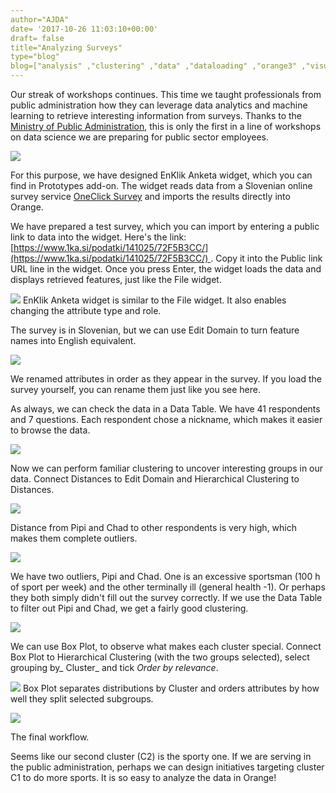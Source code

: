 ```yaml
---
author="AJDA"
date= '2017-10-26 11:03:10+00:00'
draft= false
title="Analyzing Surveys"
type="blog"
blog=["analysis" ,"clustering" ,"data" ,"dataloading" ,"orange3" ,"visualization"  ,"workshop" ]
---
```


Our streak of workshops continues. This time we taught professionals from public administration how they can leverage data analytics and machine learning to retrieve interesting information from surveys. Thanks to the [Ministry of Public Administration](http://www.mju.gov.si/en/), this is only the first in a line of workshops on data science we are preparing for public sector employees.

![](/images/2017/10/FRI_2422.jpg)

For this purpose, we have designed EnKlik Anketa widget, which you can find in Prototypes add-on. The widget reads data from a Slovenian online survey service [OneClick Survey](http://english.1ka.si/) and imports the results directly into Orange.

We have prepared a test survey, which you can import by entering a public link to data into the widget. Here's the link: [https://www.1ka.si/podatki/141025/72F5B3CC/](https://www.1ka.si/podatki/141025/72F5B3CC/) . Copy it into the Public link URL line in the widget. Once you press Enter, the widget loads the data and displays retrieved features, just like the File widget.

![](/images/2017/10/Screen-Shot-2017-10-26-at-12.29.10.png)
EnKlik Anketa widget is similar to the File widget. It also enables changing the attribute type and role.



The survey is in Slovenian, but we can use Edit Domain to turn feature names into English equivalent.

![](/images/2017/10/Screen-Shot-2017-10-26-at-12.30.53.png)

We renamed attributes in order as they appear in the survey. If you load the survey yourself, you can rename them just like you see here.



As always, we can check the data in a Data Table. We have 41 respondents and 7 questions. Each respondent chose a nickname, which makes it easier to browse the data.

![](/images/2017/10/Screen-Shot-2017-10-26-at-12.33.25.png)

Now we can perform familiar clustering to uncover interesting groups in our data. Connect Distances to Edit Domain and Hierarchical Clustering to Distances.

![](/images/2017/10/Screen-Shot-2017-10-26-at-12.36.26.png)

Distance from Pipi and Chad to other respondents is very high, which makes them complete outliers.



![](/images/2017/10/Screen-Shot-2017-10-26-at-12.36.46.png)

We have two outliers, Pipi and Chad. One is an excessive sportsman (100 h of sport per week) and the other terminally ill (general health -1). Or perhaps they both simply didn't fill out the survey correctly. If we use the Data Table to filter out Pipi and Chad, we get a fairly good clustering.

![](/images/2017/10/Screen-Shot-2017-10-26-at-12.41.01.png)

We can use Box Plot, to observe what makes each cluster special. Connect Box Plot to Hierarchical Clustering (with the two groups selected), select grouping by_ Cluster_ and tick _Order by relevance_.

![](/images/2017/10/Screen-Shot-2017-10-26-at-12.41.50.png)
Box Plot separates distributions by Cluster and orders attributes by how well they split selected subgroups.



![](/images/2017/10/Screen-Shot-2017-10-26-at-12.45.32.png)

The final workflow.



Seems like our second cluster (C2) is the sporty one. If we are serving in the public administration, perhaps we can design initiatives targeting cluster C1 to do more sports. It is so easy to analyze the data in Orange!
